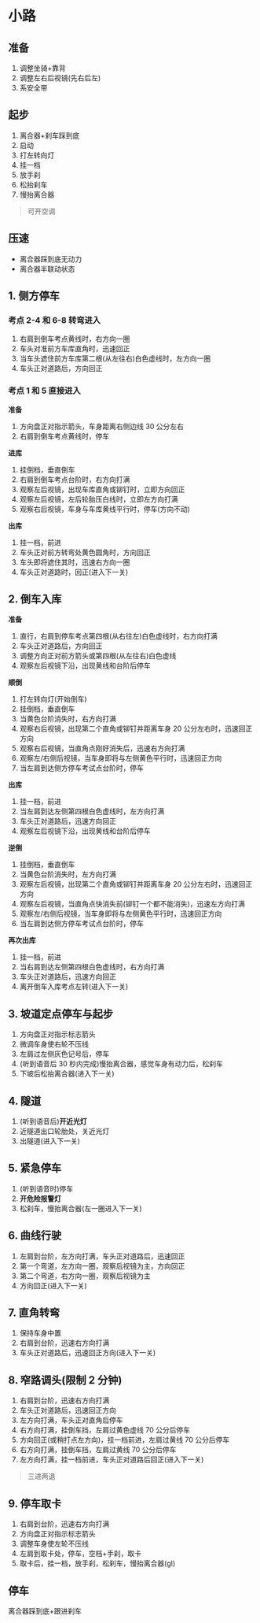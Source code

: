 # 小路

## 准备

1. 调整坐骑+靠背
2. 调整左右后视镜(先右后左)
3. 系安全带

## 起步

1. 离合器+刹车踩到底
2. 启动
3. 打左转向灯
4. 挂一档
5. 放手刹
6. 松抬刹车
7. 慢抬离合器

> 可开空调

## 压速

- 离合器踩到底无动力
- 离合器半联动状态

## 1. 侧方停车

### 考点 2-4 和 6-8 转弯进入

1. 右肩到倒车考点黄线时，右方向一圈
2. 车头对准前方车库直角时，迅速回正
3. 当车头遮住前方车库第二根(从左往右)白色虚线时，左方向一圈
4. 车头正对道路后，方向回正

### 考点 1 和 5 直接进入

**准备**

1. 方向盘正对指示箭头，车身距离右侧边线 30 公分左右
2. 右肩到倒车考点黄线时，停车

**进库**

1. 挂倒档，垂直倒车
2. 右肩到倒车考点台阶时，右方向打满
3. 观察左后视镜，出现车库直角或铆钉时，立即方向回正
4. 观察左后视镜，左后轮胎压白线时，立即左方向打满
5. 观察右后视镜，车身与车库黄线平行时，停车(方向不动)

**出库**

1. 挂一档，前进
2. 车头正对前方转弯处黄色圆角时，方向回正
3. 车头即将遮住其时，迅速右方向一圈
4. 车头正对道路时，回正(进入下一关)

## 2. 倒车入库

**准备**

1. 直行，右肩到停车考点第四根(从右往左)白色虚线时，右方向打满
2. 车头正对道路后，方向回正
3. 调整方向正对前方箭头或第四根(从左往右)白色虚线
4. 观察左后视镜下沿，出现黄线和台阶后停车

**顺倒**

1. 打左转向灯(开始倒车)
2. 挂倒档，垂直倒车
3. 当黄色台阶消失时，右方向打满
4. 观察右后视镜，出现第二个直角或铆钉并距离车身 20 公分左右时，迅速回正方向
5. 观察右后视镜，当直角点刚好消失后，迅速右方向打满
6. 观察左/右侧后视镜，当车身即将与左侧黄色平行时，迅速回正方向
7. 当左肩到达侧方停车考试点台阶时，停车

**出库**

1. 挂一档，前进
2. 当左肩到达左侧第四根白色虚线时，左方向打满
3. 车头正对道路后，迅速方向回正
4. 观察左后视镜下沿，出现黄线和台阶后停车

**逆倒**

1. 挂倒档，垂直倒车
2. 当黄色台阶消失时，左方向打满
3. 观察左后视镜，出现第二个直角或铆钉并距离车身 20 公分左右时，迅速回正方向
4. 观察左后视镜，当直角点快消失前(铆钉一个都不能消失)，迅速左方向打满
5. 观察左/右侧后视镜，当车身即将与左侧黄色平行时，迅速回正方向
6. 当左肩到达侧方停车考试点台阶时，停车

**再次出库**

1. 挂一档，前进
2. 当右肩到达左侧第四根白色虚线时，右方向打满
3. 车头正对道路后，迅速方向回正
4. 离开倒车入库考点左转(进入下一关)

## 3. 坡道定点停车与起步

1. 方向盘正对指示标志箭头
2. 微调车身使右轮不压线
3. 左肩过左侧灰色记号后，停车
4. (听到语音后 30 秒内完成)慢抬离合器，感觉车身有动力后，松刹车
5. 下坡后松抬离合器(进入下一关)

## 4. 隧道

1. (听到语音后)**开近光灯**
2. 近隧道出口轮胎处，关近光灯
3. 出隧道(进入下一关)

## 5. 紧急停车

1. (听到语音时)停车
2. **开危险报警灯**
3. 松刹车，慢抬离合器(左一圈进入下一关)

## 6. 曲线行驶

1. 左肩到台阶，左方向打满，车头正对道路后，迅速回正
2. 第一个弯道，左方向一圈，观察后视镜为主，方向回正
3. 第二个弯道，右方向一圈，观察后视镜为主
4. 方向回正(进入下一关)

## 7. 直角转弯

1. 保持车身中置
2. 右肩到台阶，迅速右方向打满
3. 车头正对道路后，迅速回正方向(进入下一关)

## 8. 窄路调头(限制 2 分钟)

1. 右肩到台阶，迅速右方向打满
2. 车头正对道路后，迅速回正方向
3. 左方向打满，车头正对直角后停车
4. 右方向打满，挂倒车挡，左肩过黄色虚线 70 公分后停车
5. 方向回正(或稍打点左方向)，挂一档前进，左肩过黄线 70 公分后停车
6. 右方向打满，挂倒车挡，左肩过黄线 70 公分后停车
7. 左方向打满，挂一档前进，车头正对道路后回正(进入下一关)

> 三进两退

## 9. 停车取卡

1. 右肩到台阶，迅速右方向打满
2. 方向盘正对指示标志箭头
3. 调整车身使左轮不压线
4. 左肩到取卡处，停车，空档+手刹，取卡
5. 取卡后，挂一档，放手刹，松刹车，慢抬离合器(gl)

## 停车

离合器踩到底+跟进刹车
